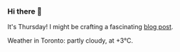 ### Hi there :wave:

It's Thursday! I might be crafting a fascinating [blog post](https://www.benjaminwuethrich.dev).

Weather in Toronto: partly cloudy, at +3°C.
